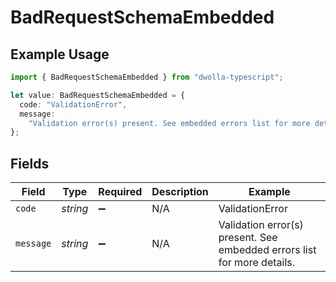 # BadRequestSchemaEmbedded

## Example Usage

```typescript
import { BadRequestSchemaEmbedded } from "dwolla-typescript";

let value: BadRequestSchemaEmbedded = {
  code: "ValidationError",
  message:
    "Validation error(s) present. See embedded errors list for more details.",
};
```

## Fields

| Field                                                                   | Type                                                                    | Required                                                                | Description                                                             | Example                                                                 |
| ----------------------------------------------------------------------- | ----------------------------------------------------------------------- | ----------------------------------------------------------------------- | ----------------------------------------------------------------------- | ----------------------------------------------------------------------- |
| `code`                                                                  | *string*                                                                | :heavy_minus_sign:                                                      | N/A                                                                     | ValidationError                                                         |
| `message`                                                               | *string*                                                                | :heavy_minus_sign:                                                      | N/A                                                                     | Validation error(s) present. See embedded errors list for more details. |